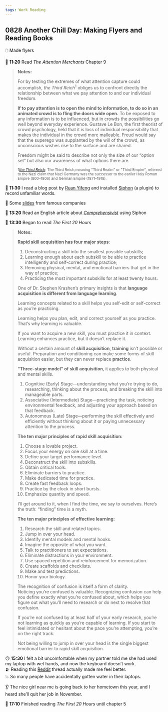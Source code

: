 ```yaml
---
tags: Work Reading
---
```


## 0828 Another Chill Day: Making Flyers and Reading Books

🖱️ Made flyers

📖 **11:20** Read *The Attention Merchants* Chapter 9

>**Notes:**
>
>For by testing the extremes of what attention capture could accomplish, *the Third Reich*<sup>1</sup> obliges us to confront directly the relationship between what we pay attention to and our individual freedom.
>
>**If to pay attention is to open the mind to information, to do so in an animated crowd is to fling the doors wide open.**
>To be exposed to any information is to be influenced, but in crowds the possibilities go well beyond everyday experience. Gustave Le Bon, the first theorist of crowd psychology, held that it is loss of individual responsibility that makes the individual in the crowd more malleable.
>Freud would say that the superego was supplanted by the will of the crowd, as unconscious wishes rise to the surface and are shared.
>
>Freedom might be said to describe not only the size of our “option set” but also our awareness of what options there are.
>
><sup>1</sip>[*the Third Reich*](https://en.wikipedia.org/wiki/Nazi_Germany): The Third Reich,meaning "Third Realm" or "Third Empire", referred to the Nazi claim that Nazi Germany was the successor to the earlier Holy Roman Empire (800–1806) and German Empire (1871–1918).

📄 **11:30** I read a blog post by [Ruan Yifeng](https://www.ruanyifeng.com/blog/2024/06/weekly-issue-304.html) and installed [Siphon](https://siphon.ink/) (a plugin) to record unfamiliar words.

🔗 Some [slides](https://enpreth.jp/media/sales-documents-example/) from famous companies

📄 **13:20** Read an English article about [*Comprehensivist*](https://medium.com/@tom.cassidy_40820/the-future-belongs-to-the-comprehensivist-a43e18dbb65a) using Siphon

📖 **13:30** Began to read *The First 20 Hours* 

>**Notes:**
>
>**Rapid skill acquisition has four major steps**:
>1. Deconstructing a skill into the smallest possible subskills;
>2. Learning enough about each subskill to be able to practice intelligently and self-correct during practice;
>3. Removing physical, mental, and emotional barriers that get in the way of practice;
>4. Practicing the most important subskills for at least twenty hours.
>
>One of Dr. Stephen Krashen’s primary insights is that **language acquisition is different from language learning**.
>
>Learning concepts related to a skill helps you self-edit or self-correct as you’re practicing.
>
>Learning helps you plan, edit, and correct yourself as you practice. That’s why learning is valuable.
>
>If you want to acquire a new skill, you must practice it in context. Learning enhances practice, but it doesn’t replace it.
>
>Without a certain amount of **skill acquisition**, **training** isn’t possible or useful. Preparation and conditioning can make some forms of skill acquisition easier, but they can never replace **practice**.
>
>**“Three-stage model” of skill acquisition**, it applies to both physical and mental skills.
>1. Cognitive (Early) Stage—understanding what you’re trying to do, researching, thinking about the process, and breaking the skill into manageable parts.
>2. Associative (Intermediate) Stage—practicing the task, noticing environmental feedback, and adjusting your approach based on that feedback.
>3. Autonomous (Late) Stage—performing the skill effectively and efficiently without thinking about it or paying unnecessary attention to the process.
>
>**The ten major principles of rapid skill acquisition:**
>
>1. Choose a lovable project.
>2. Focus your energy on one skill at a time.
>3. Define your target performance level.
>4. Deconstruct the skill into subskills.
>5. Obtain critical tools.
>6. Eliminate barriers to practice.
>7. Make dedicated time for practice.
>8. Create fast feedback loops.
>9. Practice by the clock in short bursts.
>10. Emphasize quantity and speed.
>
>I’ll get around to it, when I find the time, we say to ourselves. Here’s the truth: “finding” time is a myth.
>
>**The ten major principles of effective learning:**
>1. Research the skill and related topics.
>2. Jump in over your head.
>3. Identify mental models and mental hooks.
>4. Imagine the opposite of what you want.
>5. Talk to practitioners to set expectations.
>6. Eliminate distractions in your environment.
>7. Use spaced repetition and reinforcement for memorization.
>8. Create scaffolds and checklists.
>9. Make and test predictions.
>10. Honor your biology.
>
>The recognition of confusion is itself a form of clarity.  
>Noticing you’re confused is valuable. Recognizing confusion can help you define exactly what you’re confused about, which helps you figure out what you’ll need to research or do next to resolve that confusion.
>
>If you’re not confused by at least half of your early research, you’re not learning as quickly as you’re capable of learning.
>If you start to feel intimidated or hesitant about the pace you’re attempting, you’re on the right track.
>
>Not being willing to jump in over your head is the single biggest emotional barrier to rapid skill acquisition.

😢 **15:30** I felt a bit uncomfortable when my partner told me she had used my laptop with wet hands, and now the keyboard doesn’t work.  
🫂 Reading this [Reddit](https://www.reddit.com/r/mac/comments/157hq3f/water_on_my_macbook_pro_14_m1_pro_what_to_do/?tl=zh-hans) thread actually made me feel better.  
💥 So many people have accidentally gotten water in their laptops.

👂 The nice girl near me is going back to her hometown this year, and I heard she’ll quit her job in November.

📖 **17:10** Finished reading *The First 20 Hours* until chapter 5
